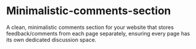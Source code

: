 # Minimalistic-comments-section
A clean, minimalistic comments section for your website that stores feedback/comments from each page separately, ensuring every page has its own dedicated discussion space.
